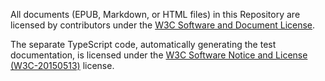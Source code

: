 All documents (EPUB, Markdown, or HTML files) in this Repository are licensed by contributors under the [W3C Software and Document License](https://www.w3.org/Consortium/Legal/copyright-software).

The separate TypeScript code, automatically generating the test documentation, is licensed under the [W3C Software Notice and License (W3C-20150513)](https://www.w3.org/Consortium/Legal/2002/copyright-software-20021231) license.

